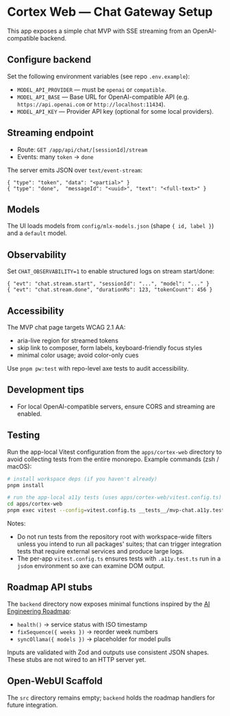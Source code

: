 # Cortex Web — Chat Gateway Setup

This app exposes a simple chat MVP with SSE streaming from an OpenAI-compatible backend.

## Configure backend

Set the following environment variables (see repo `.env.example`):

- `MODEL_API_PROVIDER` — must be `openai` or `compatible`.
- `MODEL_API_BASE` — Base URL for OpenAI-compatible API (e.g. `https://api.openai.com` or `http://localhost:11434`).
- `MODEL_API_KEY` — Provider API key (optional for some local providers).

## Streaming endpoint

- Route: `GET /app/api/chat/[sessionId]/stream`
- Events: many `token` → `done`

The server emits JSON over `text/event-stream`:

```jsonc
{ "type": "token", "data": "<partial>" }
{ "type": "done",  "messageId": "<uuid>", "text": "<full-text>" }
```

## Models

The UI loads models from `config/mlx-models.json` (shape `{ id, label }`) and a `default` model.

## Observability

Set `CHAT_OBSERVABILITY=1` to enable structured logs on stream start/done:

```jsonc
{ "evt": "chat.stream.start", "sessionId": "...", "model": "..." }
{ "evt": "chat.stream.done", "durationMs": 123, "tokenCount": 456 }
```

## Accessibility

The MVP chat page targets WCAG 2.1 AA:

- aria-live region for streamed tokens
- skip link to composer, form labels, keyboard-friendly focus styles
- minimal color usage; avoid color-only cues

Use `pnpm pw:test` with repo-level axe tests to audit accessibility.

## Development tips

- For local OpenAI-compatible servers, ensure CORS and streaming are enabled.

## Testing

Run the app-local Vitest configuration from the `apps/cortex-web` directory to avoid collecting tests from the entire monorepo. Example commands (zsh / macOS):

```bash
# install workspace deps (if you haven't already)
pnpm install

# run the app-local a11y tests (uses apps/cortex-web/vitest.config.ts)
cd apps/cortex-web
pnpm exec vitest --config=vitest.config.ts __tests__/mvp-chat.a11y.test.ts --run
```

Notes:

- Do not run tests from the repository root with workspace-wide filters unless you intend to run all packages' suites; that can trigger integration tests that require external services and produce large logs.
- The per-app `vitest.config.ts` ensures tests with `.a11y.test.ts` run in a `jsdom` environment so axe can examine DOM output.

## Roadmap API stubs

The `backend` directory now exposes minimal functions inspired by the [AI Engineering Roadmap](https://github.com/jamiescottcraik/ai-engineering-roadmap):

- `health()` → service status with ISO timestamp
- `fixSequence({ weeks })` → reorder week numbers
- `syncOllama({ models })` → placeholder for model pulls

Inputs are validated with Zod and outputs use consistent JSON shapes. These stubs are not wired to an HTTP server yet.

## Open-WebUI Scaffold

The `src` directory remains empty; `backend` holds the roadmap handlers for future integration.
